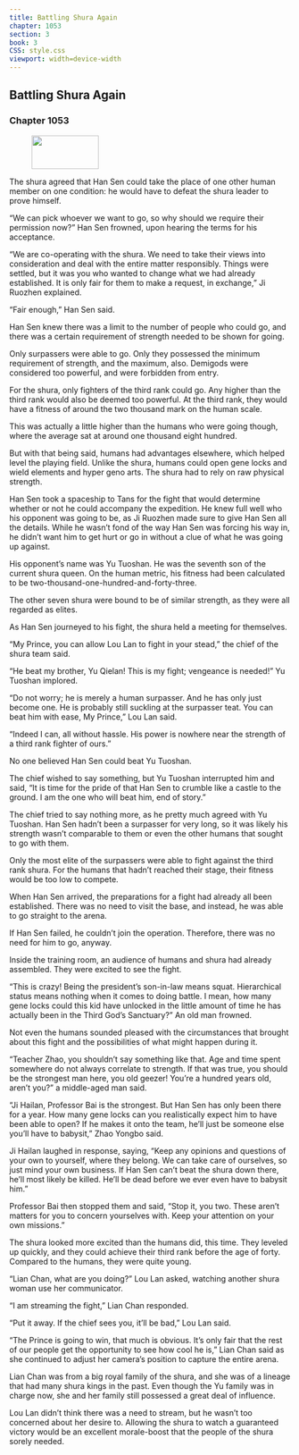 ```yaml
---
title: Battling Shura Again
chapter: 1053
section: 3
book: 3
CSS: style.css
viewport: width=device-width
---
```


## Battling Shura Again

### Chapter 1053

<figure>
	<img src="../Images/gem.gif" alt="" id="gem" width="120" height="60" />
</figure>

The shura agreed that Han Sen could take the place of one other human member on one condition: he would have to defeat the shura leader to prove himself.

“We can pick whoever we want to go, so why should we require their permission now?” Han Sen frowned, upon hearing the terms for his acceptance.

“We are co-operating with the shura. We need to take their views into consideration and deal with the entire matter responsibly. Things were settled, but it was you who wanted to change what we had already established. It is only fair for them to make a request, in exchange,” Ji Ruozhen explained.

“Fair enough,” Han Sen said.

Han Sen knew there was a limit to the number of people who could go, and there was a certain requirement of strength needed to be shown for going.

Only surpassers were able to go. Only they possessed the minimum requirement of strength, and the maximum, also. Demigods were considered too powerful, and were forbidden from entry.

For the shura, only fighters of the third rank could go. Any higher than the third rank would also be deemed too powerful. At the third rank, they would have a fitness of around the two thousand mark on the human scale.

This was actually a little higher than the humans who were going though, where the average sat at around one thousand eight hundred.

But with that being said, humans had advantages elsewhere, which helped level the playing field. Unlike the shura, humans could open gene locks and wield elements and hyper geno arts. The shura had to rely on raw physical strength.

Han Sen took a spaceship to Tans for the fight that would determine whether or not he could accompany the expedition. He knew full well who his opponent was going to be, as Ji Ruozhen made sure to give Han Sen all the details. While he wasn’t fond of the way Han Sen was forcing his way in, he didn’t want him to get hurt or go in without a clue of what he was going up against.

His opponent’s name was Yu Tuoshan. He was the seventh son of the current shura queen. On the human metric, his fitness had been calculated to be two-thousand-one-hundred-and-forty-three.

The other seven shura were bound to be of similar strength, as they were all regarded as elites.

As Han Sen journeyed to his fight, the shura held a meeting for themselves.

“My Prince, you can allow Lou Lan to fight in your stead,” the chief of the shura team said.

“He beat my brother, Yu Qielan! This is my fight; vengeance is needed!” Yu Tuoshan implored.

“Do not worry; he is merely a human surpasser. And he has only just become one. He is probably still suckling at the surpasser teat. You can beat him with ease, My Prince,” Lou Lan said.

“Indeed I can, all without hassle. His power is nowhere near the strength of a third rank fighter of ours.”

No one believed Han Sen could beat Yu Tuoshan.

The chief wished to say something, but Yu Tuoshan interrupted him and said, “It is time for the pride of that Han Sen to crumble like a castle to the ground. I am the one who will beat him, end of story.”

The chief tried to say nothing more, as he pretty much agreed with Yu Tuoshan. Han Sen hadn’t been a surpasser for very long, so it was likely his strength wasn’t comparable to them or even the other humans that sought to go with them.

Only the most elite of the surpassers were able to fight against the third rank shura. For the humans that hadn’t reached their stage, their fitness would be too low to compete.

When Han Sen arrived, the preparations for a fight had already all been established. There was no need to visit the base, and instead, he was able to go straight to the arena.

If Han Sen failed, he couldn’t join the operation. Therefore, there was no need for him to go, anyway.

Inside the training room, an audience of humans and shura had already assembled. They were excited to see the fight.

“This is crazy! Being the president’s son-in-law means squat. Hierarchical status means nothing when it comes to doing battle. I mean, how many gene locks could this kid have unlocked in the little amount of time he has actually been in the Third God’s Sanctuary?” An old man frowned.

Not even the humans sounded pleased with the circumstances that brought about this fight and the possibilities of what might happen during it.

“Teacher Zhao, you shouldn’t say something like that. Age and time spent somewhere do not always correlate to strength. If that was true, you should be the strongest man here, you old geezer! You’re a hundred years old, aren’t you?” a middle-aged man said.

“Ji Hailan, Professor Bai is the strongest. But Han Sen has only been there for a year. How many gene locks can you realistically expect him to have been able to open? If he makes it onto the team, he’ll just be someone else you’ll have to babysit,” Zhao Yongbo said.

Ji Hailan laughed in response, saying, “Keep any opinions and questions of your own to yourself, where they belong. We can take care of ourselves, so just mind your own business. If Han Sen can’t beat the shura down there, he’ll most likely be killed. He’ll be dead before we ever even have to babysit him.”

Professor Bai then stopped them and said, “Stop it, you two. These aren’t matters for you to concern yourselves with. Keep your attention on your own missions.”

The shura looked more excited than the humans did, this time. They leveled up quickly, and they could achieve their third rank before the age of forty. Compared to the humans, they were quite young.

“Lian Chan, what are you doing?” Lou Lan asked, watching another shura woman use her communicator.

“I am streaming the fight,” Lian Chan responded.

“Put it away. If the chief sees you, it’ll be bad,” Lou Lan said.

“The Prince is going to win, that much is obvious. It’s only fair that the rest of our people get the opportunity to see how cool he is,” Lian Chan said as she continued to adjust her camera’s position to capture the entire arena.

Lian Chan was from a big royal family of the shura, and she was of a lineage that had many shura kings in the past. Even though the Yu family was in charge now, she and her family still possessed a great deal of influence.

Lou Lan didn’t think there was a need to stream, but he wasn’t too concerned about her desire to. Allowing the shura to watch a guaranteed victory would be an excellent morale-boost that the people of the shura sorely needed.